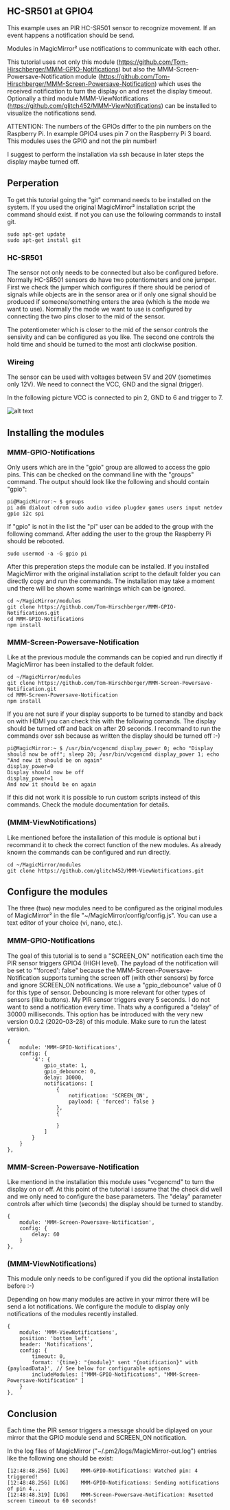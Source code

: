 ## HC-SR501 at GPIO4 ##
This example uses an PIR HC-SR501 sensor to recognize movement. If an event happens a notification should be send.

Modules in MagicMirror² use notifications to communicate with each other.

This tutorial uses not only this module (https://github.com/Tom-Hirschberger/MMM-GPIO-Notifications) but also the MMM-Screen-Powersave-Notification module (https://github.com/Tom-Hirschberger/MMM-Screen-Powersave-Notification) which uses the received notification to turn the display on and reset the display timeout.
Optionally a third module MMM-ViewNotifications (https://github.com/glitch452/MMM-ViewNotifications) can be installed to visualize the notifications send.

ATTENTION: The numbers of the GPIOs differ to the pin numbers on the Raspberry Pi. In example GPIO4 uses pin 7 on the Raspberry Pi 3 board. This modules uses the GPIO and not the pin number!

I suggest to perform the installation via ssh because in later steps the display maybe turned off.



## Perperation ##
To get this tutorial going the "git" command needs to be installed on the system. If you used the original MagicMirror² installation script the command should exist. if not you can use the following commands to install git.

    sudo apt-get update
    sudo apt-get install git


### HC-SR501 ###
The sensor not only needs to be connected but also be configured before.
Normally HC-SR501 sensors do have two potentiometers and one jumper.
First we check the jumper which configures if there should be period of signals while objects are in the sensor area or if only one signal should be produced if someone/something enters the area (which is the mode we want to use). Normally the mode we want to use is configured by connecting the two pins closer to the mid of the sensor.

The potentiometer which is closer to the mid of the sensor controls the sensivity and can be configured as you like. The second one controls the hold time and should be turned to the most anti clockwise position.


### Wireing ###
The sensor can be used with voltages between 5V and 20V (sometimes only 12V). We need to connect the VCC, GND and the signal (trigger).

In the following picture VCC is connected to pin 2, GND to 6 and trigger to 7.

![alt text](https://github.com/Tom-Hirschberger/MMM-GPIO-Notifications/blob/master/examples/HC-SR501-GPIO4.jpg "HC-SR501-GPIO4.jpg")


## Installing the modules ##

### MMM-GPIO-Notifications ###
Only users which are in the "gpio" group are allowed to access the gpio pins. This can be checked on the command line with the "groups" command. The output should look like the following and should contain "gpio":

    pi@MagicMirror:~ $ groups
    pi adm dialout cdrom sudo audio video plugdev games users input netdev gpio i2c spi

If "gpio" is not in the list the "pi" user can be added to the group with the following command. After adding the user to the group the Raspberry Pi should be rebooted.

    sudo usermod -a -G gpio pi


After this preperation steps the module can be installed. If you installed MagicMirror with the original installation script to the default folder you can directly copy and run the commands. The installation may take a moment und there will be shown some warinings which can be ignored.

    cd ~/MagicMirror/modules
    git clone https://github.com/Tom-Hirschberger/MMM-GPIO-Notifications.git
    cd MMM-GPIO-Notifications
    npm install


### MMM-Screen-Powersave-Notification ###
Like at the previous module the commands can be copied and run directly if MagicMirror has been installed to the default folder.

    cd ~/MagicMirror/modules
    git clone https://github.com/Tom-Hirschberger/MMM-Screen-Powersave-Notification.git
    cd MMM-Screen-Powersave-Notification
    npm install

If you are not sure if your display supports to be turned to standby and back on with HDMI you can check this with the following comands. The display should be turned off and back on after 20 seconds. I recommand to run the commands over ssh because as written the display should be turned off :-)

    pi@MagicMirror:~ $ /usr/bin/vcgencmd display_power 0; echo "Display should now be off"; sleep 20; /usr/bin/vcgencmd display_power 1; echo "And now it should be on again"
    display_power=0
    Display should now be off
    display_power=1
    And now it should be on again

If this did not work it is possible to run custom scripts instead of this commands. Check the module documentation for details.

### (MMM-ViewNotifications) ###
Like mentioned before the installation of this module is optional but i recommand it to check the correct function of the new modules.
As already known the commands can be configured and run directly.

    cd ~/MagicMirror/modules
    git clone https://github.com/glitch452/MMM-ViewNotifications.git



## Configure the modules ##
The three (two) new modules need to be configured as the original modules of MagicMirror² in the file "~/MagicMirror/config/config.js". You can use a text editor of your choice (vi, nano, etc.).

### MMM-GPIO-Notifications ###
The goal of this tutorial is to send a "SCREEN_ON" notification each time the PIR sensor triggers GPIO4 (HIGH level). The payload of the notification will be set to "'forced': false" because the MMM-Screen-Powersave-Notification supports turning the screen off (with other sensors) by force and ignore SCREEN_ON notifications. We use a "gpio_debounce" value of 0 for this type of sensor. Debouncing is more relevant for other types of sensors (like buttons).
My PIR sensor triggers every 5 seconds. I do not want to send a notification every time. Thats why a configured a "delay" of 30000 milliseconds. This option has be introduced with the very new version 0.0.2 (2020-03-28) of this module. Make sure to run the latest version.

    { 
		module: 'MMM-GPIO-Notifications',
		config: {
		    '4': {
			    gpio_state: 1,
			    gpio_debounce: 0,
                delay: 30000,
			    notifications: [
			        { 
					    notification: 'SCREEN_ON', 
			            payload: { 'forced': false }
			        },
                    {

                    }
			    ]
		    }
		}
	},

### MMM-Screen-Powersave-Notification ###
Like mentiond in the installation this module uses "vcgencmd" to turn the display on or off. At this point of the tutorial i assume that the check did well and we only need to configure the base parameters.
The "delay" parameter controls after which time (seconds) the display should be turned to standby.

    {                   
		module: 'MMM-Screen-Powersave-Notification',
		config: {                 
	        delay: 60
		}
	},

### (MMM-ViewNotifications) ###
This module only needs to be configured if you did the optional installation before :-)

Depending on how many modules are active in your mirror there will be send a lot notifications. We configure the module to display only notifications of the modules recently installed.

    {
		module: 'MMM-ViewNotifications',
		position: 'bottom_left',
		header: 'Notifications',
		config: {
			timeout: 0,
			format: '{time}: "{module}" sent "{notification}" with {payloadData}', // See below for configurable options
			includeModules: ["MMM-GPIO-Notifications", "MMM-Screen-Powersave-Notification" ]
		}
	},


## Conclusion ##
Each time the PIR sensor triggers a message should be diplayed on your mirror that the GPIO module send and SCREEN_ON notification.

In the log files of MagicMirror ("~/.pm2/logs/MagicMirror-out.log") entries like the following one should be exist:

    [12:48:48.256] [LOG]    MMM-GPIO-Notifications: Watched pin: 4 triggered!
    [12:48:48.256] [LOG]    MMM-GPIO-Notifications: Sending notifications of pin 4...
    [12:48:48.319] [LOG]    MMM-Screen-Powersave-Notification: Resetted screen timeout to 60 seconds!
